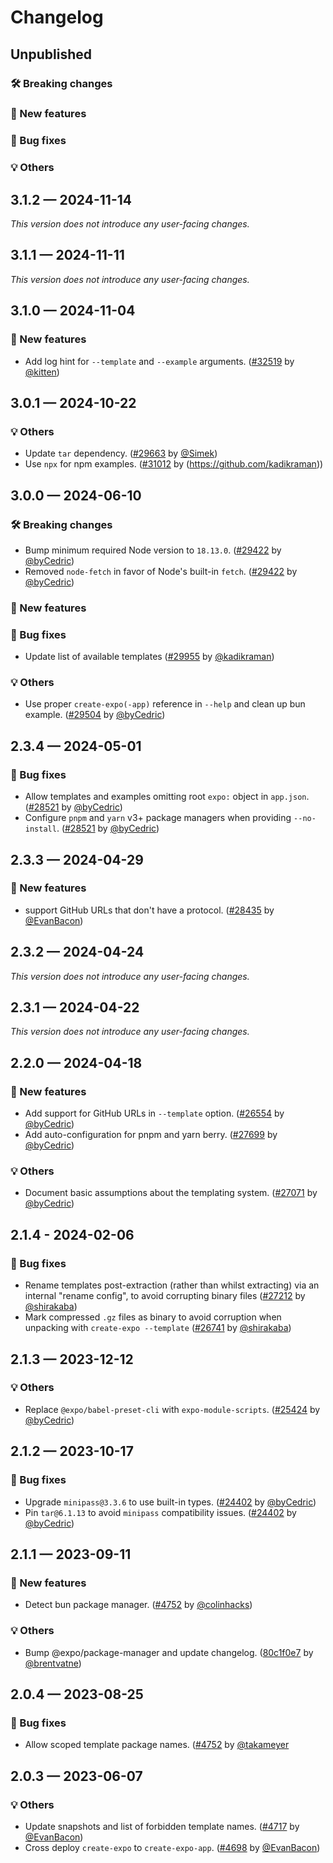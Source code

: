 # Changelog

## Unpublished

### 🛠 Breaking changes

### 🎉 New features

### 🐛 Bug fixes

### 💡 Others

## 3.1.2 — 2024-11-14

_This version does not introduce any user-facing changes._

## 3.1.1 — 2024-11-11

_This version does not introduce any user-facing changes._

## 3.1.0 — 2024-11-04

### 🎉 New features

- Add log hint for `--template` and `--example` arguments. ([#32519](https://github.com/expo/expo/pull/32519) by [@kitten](https://github.com/kitten))

## 3.0.1 — 2024-10-22

### 💡 Others

- Update `tar` dependency. ([#29663](https://github.com/expo/expo/pull/29663) by [@Simek](https://github.com/Simek))
- Use `npx` for npm examples. ([#31012](https://github.com/expo/expo/pull/31012) by [](@kadikraman)(https://github.com/kadikraman))

## 3.0.0 — 2024-06-10

### 🛠 Breaking changes

- Bump minimum required Node version to `18.13.0`. ([#29422](https://github.com/expo/expo/pull/29422) by [@byCedric](https://github.com/byCedric))
- Removed `node-fetch` in favor of Node's built-in `fetch`. ([#29422](https://github.com/expo/expo/pull/29422) by [@byCedric](https://github.com/byCedric))

### 🎉 New features

### 🐛 Bug fixes

- Update list of available templates ([#29955](https://github.com/expo/expo/pull/29955) by [@kadikraman](https://github.com/kadikraman))

### 💡 Others

- Use proper `create-expo(-app)` reference in `--help` and clean up bun example. ([#29504](https://github.com/expo/expo/pull/29504) by [@byCedric](https://github.com/byCedric))

## 2.3.4 — 2024-05-01

### 🐛 Bug fixes

- Allow templates and examples omitting root `expo:` object in `app.json`. ([#28521](https://github.com/expo/expo/pull/28521) by [@byCedric](https://github.com/byCedric))
- Configure `pnpm` and `yarn` v3+ package managers when providing `--no-install`. ([#28521](https://github.com/expo/expo/pull/28521) by [@byCedric](https://github.com/byCedric))

## 2.3.3 — 2024-04-29

### 🎉 New features

- support GitHub URLs that don't have a protocol. ([#28435](https://github.com/expo/expo/pull/28435) by [@EvanBacon](https://github.com/EvanBacon))

## 2.3.2 — 2024-04-24

_This version does not introduce any user-facing changes._

## 2.3.1 — 2024-04-22

_This version does not introduce any user-facing changes._

## 2.2.0 — 2024-04-18

### 🎉 New features

- Add support for GitHub URLs in `--template` option. ([#26554](https://github.com/expo/expo/pull/26554) by [@byCedric](https://github.com/byCedric))
- Add auto-configuration for pnpm and yarn berry. ([#27699](https://github.com/expo/expo/pull/27699) by [@byCedric](https://github.com/byCedric))

### 💡 Others

- Document basic assumptions about the templating system. ([#27071](https://github.com/expo/expo/pull/27071) by [@byCedric](https://github.com/byCedric))

## 2.1.4 - 2024-02-06

### 🐛 Bug fixes

- Rename templates post-extraction (rather than whilst extracting) via an internal "rename config", to avoid corrupting binary files ([#27212](https://github.com/expo/expo/pull/27212) by [@shirakaba](https://github.com/shirakaba))
- Mark compressed `.gz` files as binary to avoid corruption when unpacking with `create-expo --template` ([#26741](https://github.com/expo/expo/pull/26741) by [@shirakaba](https://github.com/shirakaba))

## 2.1.3 — 2023-12-12

### 💡 Others

- Replace `@expo/babel-preset-cli` with `expo-module-scripts`. ([#25424](https://github.com/expo/expo/pull/25424) by [@byCedric](https://github.com/byCedric))

## 2.1.2 — 2023-10-17

### 🐛 Bug fixes

- Upgrade `minipass@3.3.6` to use built-in types. ([#24402](https://github.com/expo/expo/pull/24402) by [@byCedric](https://github.com/byCedric))
- Pin `tar@6.1.13` to avoid `minipass` compatibility issues. ([#24402](https://github.com/expo/expo/pull/24402) by [@byCedric](https://github.com/byCedric))

## 2.1.1 — 2023-09-11

### 🎉 New features

- Detect bun package manager. ([#4752](https://github.com/expo/expo-cli/pull/4752) by [@colinhacks](https://github.com/colinhacks))

### 💡 Others

- Bump @expo/package-manager and update changelog. ([80c1f0e7](https://github.com/expo/expo-cli/commit/80c1f0e747615f58d51dfdd9b3e685480fdc4547) by [@brentvatne](https://github.com/brentvatne))

## 2.0.4 — 2023-08-25

### 🐛 Bug fixes

- Allow scoped template package names. ([#4752](https://github.com/expo/expo-cli/pull/4750) by [@takameyer](https://github.com/takameyer)

## 2.0.3 — 2023-06-07

### 💡 Others

- Update snapshots and list of forbidden template names. ([#4717](https://github.com/expo/expo-cli/pull/4717) by [@EvanBacon](https://github.com/EvanBacon))
- Cross deploy `create-expo` to `create-expo-app`. ([#4698](https://github.com/expo/expo-cli/pull/4698) by [@EvanBacon](https://github.com/EvanBacon))
